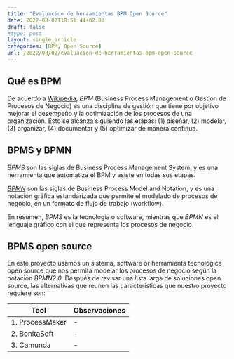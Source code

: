 ```yaml
---
title: "Evaluacion de herramientas BPM Open Source"
date: 2022-08-02T18:51:44+02:00
draft: false
#type: post
layout: single_article
categories: [BPM, Open Source]
url: /2022/08/02/evaluacion-de-herramientas-bpm-open-source
---
```


## Qué es BPM

De acuerdo a [Wikipedia](https://es.wikipedia.org/wiki/Gesti%C3%B3n_de_procesos_de_negocio), _BPM_ (Business Process Management o Gestión de Procesos de Negocio) es una disciplina de gestión que tiene por objetivo mejorar el desempeño y la optimización de los procesos de una organización. Esto se alcanza siguiendo las etapas: (1) diseñar, (2) modelar, (3) organizar, (4) documentar y (5) optimizar de manera contínua.

## BPMS y BPMN

_BPMS_ son las siglas de Business Process Management System, y es una herramienta que automatiza el BPM y asiste en todas sus etapas.

[_BPMN_](https://es.wikipedia.org/wiki/Business_Process_Model_and_Notation) son las siglas de Business Process Model and Notation, y es una notación gráfica estandarizada que permite el modelado de procesos de negocio, en un formato de flujo de trabajo (workflow). 

En resumen, _BPMS_ es la tecnología o software, mientras que _BPMN_ es el lenguaje gráfico con el que representa los procesos de negocio.

## BPMS open source

En este proyecto usamos un sistema, software or herramienta tecnológica open source que nos permita modelar los procesos de negocio según la notación _BPMN2.0_. Después de revisar una lista larga de soluciones open source, las alternativas que reunen las características que nuestro proyecto requiere son:

| Tool | Observaciones |
|--- | --- |
| 1. ProcessMaker |- |
| 2. BonitaSoft   |- |
| 3. Camunda      |- |
